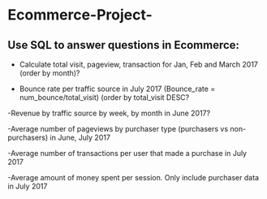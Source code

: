 # Ecommerce-Project-
## Use SQL to answer questions in Ecommerce:
- Calculate total visit, pageview, transaction for Jan, Feb and March 2017 (order by month)?	

- Bounce rate per traffic source in July 2017 (Bounce_rate = num_bounce/total_visit) (order by total_visit DESC?
  
-Revenue by traffic source by week, by month in June 2017?

-Average number of pageviews by purchaser type (purchasers vs non-purchasers) in June, July 2017

-Average number of transactions per user that made a purchase in July 2017

-Average amount of money spent per session. Only include purchaser data in July 2017

